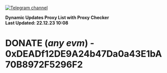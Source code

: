 [![Telegram channel](https://img.shields.io/endpoint?url=https://runkit.io/damiankrawczyk/telegram-badge/branches/master?url=https://t.me/n4z4v0d)](https://t.me/n4z4v0d) 

**Dynamic Updates Proxy List with Proxy Checker**  
**Last Updated: 22.12.23 10:08**

# DONATE (_any evm_) - 0xDEADf12DE9A24b47Da0a43E1bA70B8972F5296F2

